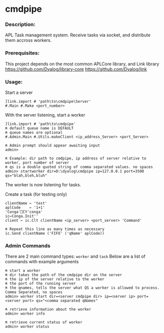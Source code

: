 # cmdpipe
### Description:
APL Task management system. Receive tasks via socket, and distribute them accross workers.

### Prerequisites:
This project depends on the most common APLCore library, and Link library
https://github.com/Dyalog/library-core
https://github.com/Dyalog/link

### Usage:
Start a server
```
]link.import # 'path\to\cmdpipe\Server'
#.Main #.Make <port_number>
```

With the server listening, start a worker 
```
]link.import # 'path\to\cmdpipe'
⍝ default queue name is DEFAULT
⍝ queue names are optional
#.Admin.Main #.Utils.makeClient <ip_address_Server> <port_Server>

⍝ Admin prompt should appear awaiting input
admin>

⍝ Example: dir path to cmdpipe, ip address of server relative to worker, port number of server
⍝ qs is a double quoted string of comma separated values. no spaces
admin> startworker dir=D:\dyalog\cmdpipe ip=127.0.0.1 port=3500 qs="blah,bleh,bluh"
```

The worker is now listening for tasks.

Create a task (for testing only)
```
clientName ← 'test'
aplCode    ← '1+1'
'Conga'⎕CY'conga'
ic←Conga.Init''
client ← ic.Clt clientName <ip_server> <port_server> 'Command'

⍝ Repeat this line as many times as necessary
ic.Send clientName ('FIFO' ('qName' aplCode))
```

### Admin Commands

There are 2 main command types: `worker` and `task`
Below are a list of commands with example arguments
```
⍝ start a worker
⍝ dir takes the path of the cmdpipe dir on the server
⍝ the ip of the server relative to the worker
⍝ the port of the running server
⍝ the qnames, tells the server what QS a worker is allowed to process. Comma Separated, no spaces
admin> worker start dir=<server cmdpipe dir> ip=<server ip> port=<server port> qs="<comma separated qNames"

⍝ retrieve information about the worker
admin> worker info

⍝ retrieve current status of worker
admin> worker status

    
